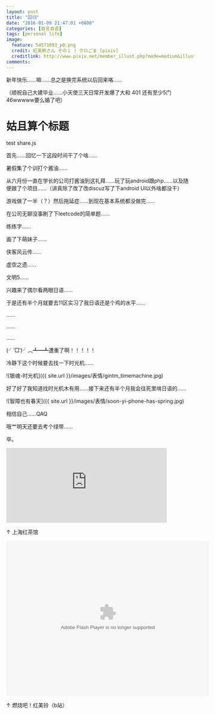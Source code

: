 ```yaml
---
layout: post
title: "回归"
date: "2016-01-09 21:47:01 +0800"
categories: [自言自语]
tags: [personal life]
image: 
  feature: 54571093_p0.png
  credit: 紅美鈴さん その１ | クロごま [pixiv] 
  creditlink: http://www.pixiv.net/member_illust.php?mode=medium&illust_id=54571093
comments:
---
```

新年快乐……嘛……总之是换完系统以后回来咯……

（顺祝自己大建毕业……小天使三天日常开发爆了大和 401 还有至少5门46wwwww要么婚了吧）

# 姑且算个标题

<div class="social-share share-component">test share.js</div>

首先……回忆一下这段时间干了个啥……

暑假集了个训打个酱油……

从六月份一直在学长的公司打酱油到这礼拜……玩了玩android跟php……以及随
便跟了个项目……（讲真除了改了改discuz写了下android UI以外啥都没干）

游戏做了一半（？）然后拖延症……到现在基本系统都没做完……

在公司无聊没事刷了下leetcode的简单题……

练练字……

画了下萌妹子……

侠客风云传……

虚空之遗……

文明5……

兴趣来了偶尔看两眼日语……

于是还有半个月就要去11区实习了我日语还是个鸡的水平……

……

……

……

(╯‵□′)╯︵┻━┻遭重了啊！！！！！

冷静下这个时候要去找一下时光机……

![银魂-时光机]({{ site.url }}/images/表情/gintm_timemachine.jpg)

好了好了我知道找时光机木有用……接下来还有半个月我会往死里啃日语的……

![智障也有春天]({{ site.url }}/images/表情/soon-yi-phone-has-spring.jpg)

相信自己……QAQ

哦艹明天还要去考个绿带……

卒。


<iframe src="http://musicbox.coding.io/m163player/852426"
frameborder="0" scrolling="0" width="430" height="200"
allowtransparency></iframe>

↑ 上海红茶馆

<embed height="415" width="544" quality="high" allowfullscreen="true"
type="application/x-shockwave-flash"
src="http://static.hdslb.com/miniloader.swf"
flashvars="aid=2948749&page=1"
pluginspage="http://www.adobe.com/shockwave/download/download.cgi?P1_Prod_Version=ShockwaveFlash"
/>

↑ 燃烧吧！红美铃（b站）



